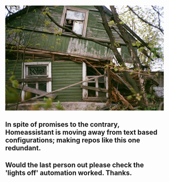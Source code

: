 ![abandoned](abandoned-building.jpg)

## In spite of promises to the contrary, Homeassistant is moving away from text based configurations; making repos like this one redundant.

## Would the last person out please check the 'lights off' automation worked.  Thanks.
